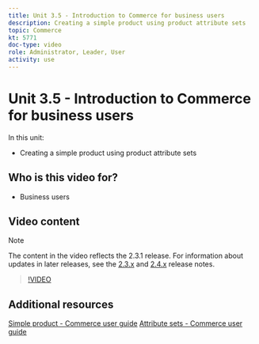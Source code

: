 ```yaml
---
title: Unit 3.5 - Introduction to Commerce for business users
description: Creating a simple product using product attribute sets
topic: Commerce
kt: 5771
doc-type: video
role: Administrator, Leader, User
activity: use
---
```


# Unit 3.5 - Introduction to Commerce for business users

In this unit:

- Creating a simple product using product attribute sets


## Who is this video for?

- Business users

## Video content

>[!NOTE]
>
>The content in the video reflects the 2.3.1 release. For information about updates in later releases, see the [ 2.3.x](https://devdocs.magento.com/guides/v2.3/release-notes/bk-release-notes.html) and [2.4.x](https://devdocs.magento.com/guides/v2.4/release-notes/bk-release-notes.html) release notes.

>[!VIDEO](https://video.tv.adobe.com/v/35956?quality=12&learn=on)

## Additional resources

[Simple product - Commerce user guide](https://docs.magento.com/user-guide/catalog/product-create-simple.html)
[Attribute sets - Commerce user guide](https://docs.magento.com/user-guide/stores/attribute-sets.html)
